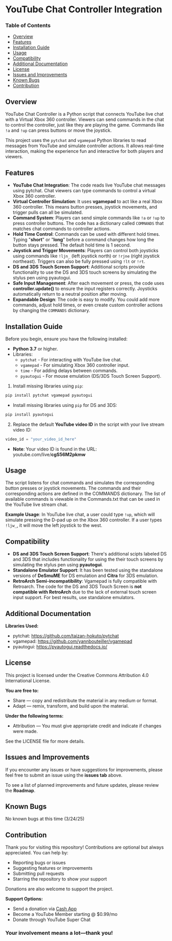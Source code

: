 # YouTube Chat Controller Integration
### Table of Contents
- [Overview](#overview)
- [Features](#features)
- [Installation Guide](#installation-guide)
- [Usage](#usage)
- [Compatibility](#compatibility)
- [Additional Documentation](#additional-documentation)
- [License](#license)
- [Issues and Improvements](#issues-and-improvements)
- [Known Bugs](#known-bugs)
- [Contribution](#contribution)

## Overview
YouTube Chat Controller is a Python script that connects YouTube live chat with a Virtual Xbox 360 controller. Viewers can send commands in the chat to control the controller, just like they are playing the game. Commands like `!a` and `!up` can press buttons or move the joystick.

This project uses the `pytchat` and `vgamepad` Python libraries to read messages from YouTube and simulate controller actions. It allows real-time interaction, making the experience fun and interactive for both players and viewers.

## Features
- **YouTube Chat Integration**: The code reads live YouTube chat messages using pytchat. Chat viewers can type commands to control a virtual Xbox 360 controller.
- **Virtual Controller Simulation**: It uses **vgamepad** to act like a real Xbox 360 controller. This means button presses, joystick movements, and trigger pulls can all be simulated.
- **Command System**: Players can send simple commands like `!a` or `!up` to press controller buttons. The code has a dictionary called `COMMANDS` that matches chat commands to controller actions.
- **Hold Time Control**: Commands can be used with different hold times. Typing "**short**" or "**long**" before a command changes how long the button stays pressed. The default hold time is 1 second.
- **Joystick and Trigger Movements**: Players can control both joysticks using commands like `!ljn_` (left joystick north) or `!rjne` (right joystick northeast). Triggers can also be fully pressed using `!lt` or `!rt`.
- **DS and 3DS Touch Screen Support**: Additional scripts provide functionality to use the DS and 3DS touch screens by simulating the stylus pen using pyautogui.
- **Safe Input Management**: After each movement or press, the code uses **controller.update()** to ensure the input registers correctly. Joysticks automatically return to a neutral position after moving.
- **Expandable Design**: The code is easy to modify. You could add more commands, adjust hold times, or even create custom controller actions by changing the `COMMANDS` dictionary.


## Installation Guide
Before you begin, ensure you have the following installed:
- **Python 3.7** or higher.
- Libraries:
  - `pytchat` - For interacting with YouTube live chat.
  - `vgamepad` - For simulating Xbox 360 controller input.
  - `time` - For adding delays between commands.
  - `pyautogui` - For mouse emulation (DS/3DS Touch Screen Support).

1. Install missing libraries using `pip`:

```bash
pip install pytchat vgamepad pyautogui
```

- Install missing libraries using `pip` for DS and 3DS:

```bash
pip install pyautogui
```

2. Replace the default **YouTube video ID** in the script with your live stream video ID:

```python
video_id = "your_video_id_here"
```

- **Note**: Your video ID is found in the URL: youtube.com/live/**cgS56M2pkmw**

## Usage
The script listens for chat commands and simulates the corresponding button presses or joystick movements. The commands and their corresponding actions are defined in the COMMANDS dictionary. The list of available commands is viewable in the Commands.txt that can be used in the YouTube live stream chat.

**Example Usage**: In YouTube live chat, a user could type `!up`, which will simulate pressing the D-pad up on the Xbox 360 controller. If a user types `!ljw_`, it will move the left joystick to the west.

## Compatibility
- **DS and 3DS Touch Screen Support**: There's additional scipts labeled DS and 3DS that includes functionality for using the their touch screens by simulating the stylus pen using **pyautogui**.
- **Standalone Emulator Support**: It has been tested using the standalone versions of **DeSmuME** for DS emulation and **Citra** for 3DS emulation.
- **RetroArch Semi-incompatibility**: Vgamepad is fully compatible with Retroarch. The code for the DS and 3DS Touch Screen is **not compatible with RetroArch** due to the lack of external touch screen input support. For best results, use standalone emulators.

## Additional Documentation
**Libraries Used:**
- pytchat: https://github.com/taizan-hokuto/pytchat
- vgamepad: https://github.com/yannbouteiller/vgamepad
- pyautogui: https://pyautogui.readthedocs.io/

## License
This project is licensed under the Creative Commons Attribution 4.0 International License.

**You are free to:**
- Share — copy and redistribute the material in any medium or format.
- Adapt — remix, transform, and build upon the material.

**Under the following terms:**
- Attribution — You must give appropriate credit and indicate if changes were made.

See the LICENSE file for more details.

## Issues and Improvements
If you encounter any issues or have suggestions for improvements, please feel free to submit an issue using the **issues tab** above.

To see a list of planned improvements and future updates, please review the **Roadmap**.

## Known Bugs
No known bugs at this time (3/24/25)

## Contribution
Thank you for visiting this repository! Contributions are optional but always appreciated. You can help by:
- Reporting bugs or issues
- Suggesting features or improvements
- Submitting pull requests
- Starring the repository to show your support

Donations are also welcome to support the project.

**Support Options:**
- Send a donation via [Cash App](https://cash.app/$MisterZen01)
- Become a YouTube Member starting @ $0.99/mo
- Donate through YouTube Super Chat

### Your involvement means a lot—thank you!


